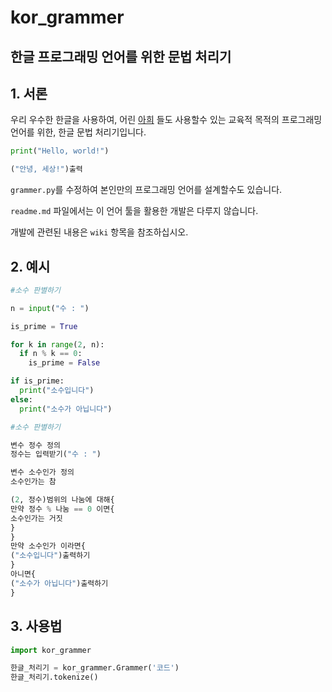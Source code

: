 # kor_grammer
## 한글 프로그래밍 언어를 위한 문법 처리기

## 1. 서론
우리 우수한 한글을 사용하여, 어린 [아희](http://puzzlet.org/doc/aheui/jsaheui_ko.html) 들도 사용할수 있는 교육적 목적의 프로그래밍 언어를 위한, 한글 문법 처리기입니다.

```python
print("Hello, world!")
```

```python
("안녕, 세상!")출력
```

`grammer.py`를 수정하여 본인만의 프로그래밍 언어를 설계할수도 있습니다.


`readme.md` 파일에서는 이 언어 툴을 활용한 개발은 다루지 않습니다.

개발에 관련된 내용은 `wiki` 항목을 참조하십시오.


## 2. 예시

```python
#소수 판별하기

n = input("수 : ")

is_prime = True

for k in range(2, n):
  if n % k == 0:
    is_prime = False

if is_prime:
  print("소수입니다")
else:
  print("소수가 아닙니다")
```

```python
#소수 판별하기

변수 정수 정의
정수는 입력받기("수 : ")

변수 소수인가 정의
소수인가는 참

(2, 정수)범위의 나눔에 대해{
만약 정수 % 나눔 == 0 이면{
소수인가는 거짓
}
}
만약 소수인가 이라면{
("소수입니다")출력하기
}
아니면{
("소수가 아닙니다")출력하기
}
```
## 3. 사용법
```python
import kor_grammer

한글_처리기 = kor_grammer.Grammer('코드')
한글_처리기.tokenize()
```



